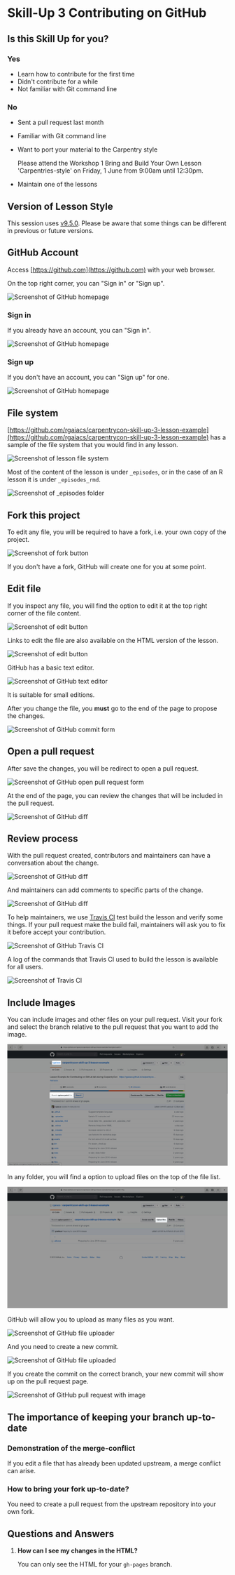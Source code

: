 # Skill-Up 3 Contributing on GitHub

## Is this Skill Up for you?

### Yes

- Learn how to contribute for the first time
- Didn't contribute for a while
- Not familiar with Git command line

### No

- Sent a pull request last month
- Familiar with Git command line
- Want to port your material to the Carpentry style

  Please attend the Workshop 1 Bring and Build Your Own Lesson 'Carpentries-style' on Friday, 1 June from 9:00am until 12:30pm.
- Maintain one of the lessons

## Version of Lesson Style

This session uses [v9.5.0](https://github.com/swcarpentry/styles/releases/tag/v9.5.0).
Please be aware that some things can be different in previous or future versions.

## GitHub Account

Access [https://github.com](https://github.com) with your web browser.

On the top right corner, you can "Sign in" or "Sign up".

![Screenshot of GitHub homepage](img/github.jpg)

### Sign in

If you already have an account, you can "Sign in".

![Screenshot of GitHub homepage](img/github-sign-in.jpg)

### Sign up

If you don't have an account, you can "Sign up" for one.

![Screenshot of GitHub homepage](img/github-sign-up.jpg)

## File system

[https://github.com/rgaiacs/carpentrycon-skill-up-3-lesson-example](https://github.com/rgaiacs/carpentrycon-skill-up-3-lesson-example)
has a sample of the file system that you would find in any lesson.

![Screenshot of lesson file system](img/file-system.jpg)

Most of the content of the lesson is under `_episodes`,
or in the case of an R lesson it is under `_episodes_rmd`.

![Screenshot of _episodes folder](img/file-system-episodes.jpg)

## Fork this project

To edit any file,
you will be required to have a fork,
i.e. your own copy of the project.

![Screenshot of fork button](img/fork.jpg)

If you don't have a fork,
GitHub will create one for you at some point.

## Edit file

If you inspect any file,
you will find the option to edit it
at the top right corner of the file content.

![Screenshot of edit button](img/file.jpg)

Links to edit the file are also available on the HTML version of the lesson.

![Screenshot of edit button](img/file-html.jpg)

GitHub has a basic text editor.

![Screenshot of GitHub text editor](img/github-text-editor.jpg)

It is suitable for small editions.

After you change the file,
you **must** go to the end of the page
to propose the changes.

![Screenshot of GitHub commit form](img/github-commit.jpg)

## Open a pull request

After save the changes,
you will be redirect to open a pull request.

![Screenshot of GitHub open pull request form](img/github-open-pull-request.jpg)

At the end of the page,
you can review the changes that will be included in the pull request.

![Screenshot of GitHub diff](img/github-diff.jpg)

## Review process

With the pull request created,
contributors and maintainers can have a conversation about the change.

![Screenshot of GitHub diff](img/github-pull-request.jpg)

And maintainers can add comments to specific parts of the change.

![Screenshot of GitHub diff](img/github-pull-request-diff.jpg)

To help maintainers,
we use [Travis CI](https://travis-ci.org/) test build the lesson
and verify some things.
If your pull request make the build fail,
maintainers will ask you to fix it before accept your contribution.

![Screenshot of GitHub Travis CI](img/github-pull-request-travis-ci.jpg)

A log of the commands that Travis CI used to build the lesson
is available for all users.

![Screenshot of Travis CI](img/travis-ci-pull-request-fail.jpg)

## Include Images

You can include images and other files on your pull request.
Visit your fork and select the branch relative to the pull request
that you want to add the image.

![Screenshot of GitHub fork](img/github-add-figure-home.jpg)

In any folder,
you will find a option to upload files
on the top of the file list.

![Screenshot of GitHub and fig folder](img/github-fig-folder.jpg)

GitHub will allow you to upload as many files as you want.

![Screenshot of GitHub file uploader](img/github-figure-select.jpg)

And you need to create a new commit.

![Screenshot of GitHub file uploaded](img/github-figure-commit.jpg)

If you create the commit on the correct branch,
your new commit will show up on the pull request page.

![Screenshot of GitHub pull request with image](img/github-figure-pr.jpg)

## The importance of keeping your branch up-to-date

### Demonstration of the merge-conflict

If you edit a file that has already been updated upstream,
a merge conflict can arise.

### How to bring your fork up-to-date?

You need to create a pull request from the upstream repository into your own fork.

## Questions and Answers

1. **How can I see my changes in the HTML?**

   You can only see the HTML for your `gh-pages` branch.
